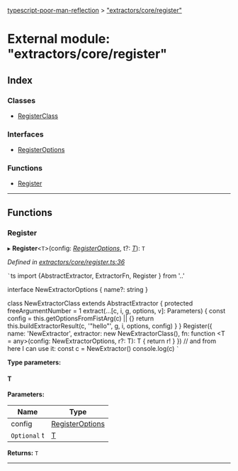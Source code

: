 [typescript-poor-man-reflection](../README.md) > ["extractors/core/register"](../modules/_extractors_core_register_.md)

# External module: "extractors/core/register"

## Index

### Classes

* [RegisterClass](../classes/_extractors_core_register_.registerclass.md)

### Interfaces

* [RegisterOptions](../interfaces/_extractors_core_register_.registeroptions.md)

### Functions

* [Register](_extractors_core_register_.md#register)

---

## Functions

<a id="register"></a>

###  Register

▸ **Register**<`T`>(config: *[RegisterOptions](../interfaces/_extractors_core_register_.registeroptions.md)*, t?: *[T]()*): `T`

*Defined in [extractors/core/register.ts:36](https://github.com/cancerberoSgx/typescript-poor-man-reflection/blob/fcefb7a/src/extractors/core/register.ts#L36)*

`` ` ``ts import {AbstractExtractor, ExtractorFn, Register } from '..'

interface NewExtractorOptions { name?: string }

class NewExtractorClass extends AbstractExtractor { protected freeArgumentNumber = 1 extract(...\[c, i, g, options, v\]: Parameters) { const config = this.getOptionsFromFistArg(c) \|\| {} return this.buildExtractorResult(c, '"hello"', g, i, options, config) } } Register({ name: 'NewExtractor', extractor: new NewExtractorClass(), fn: function <T = any>(config: NewExtractorOptions, r?: T): T { return r! } }) // and from here I can use it: const c = NewExtractor() console.log(c) `` ` ``

**Type parameters:**

#### T 
**Parameters:**

| Name | Type |
| ------ | ------ |
| config | [RegisterOptions](../interfaces/_extractors_core_register_.registeroptions.md) |
| `Optional` t | [T]() |

**Returns:** `T`

___

